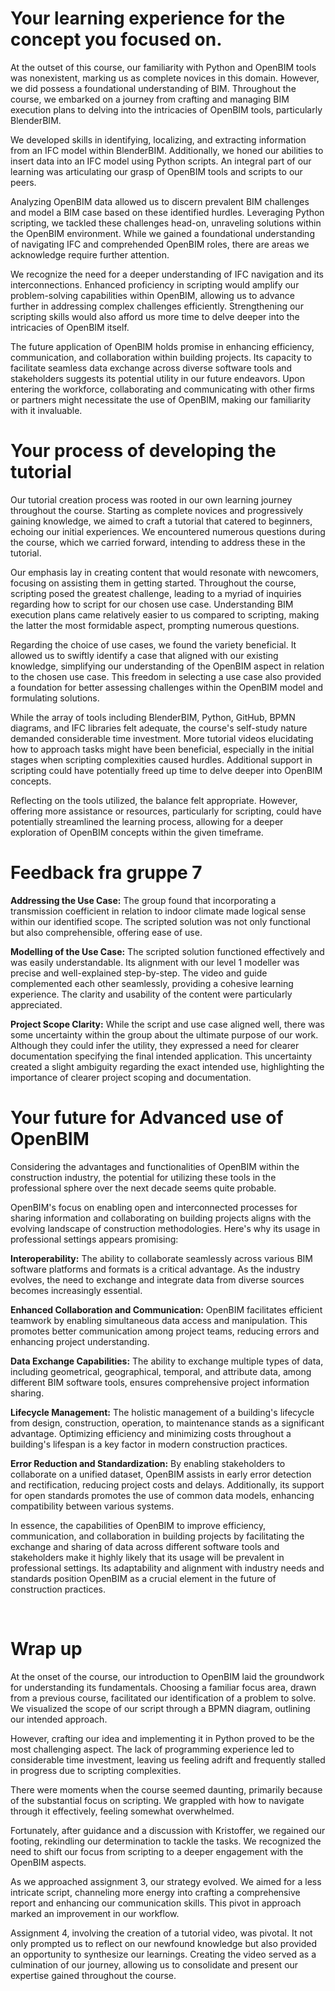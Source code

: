 # Your learning experience for the concept you focused on.

At the outset of this course, our familiarity with Python and OpenBIM tools was nonexistent, marking us as complete novices in this domain. However, we did possess a foundational understanding of BIM. Throughout the course, we embarked on a journey from crafting and managing BIM execution plans to delving into the intricacies of OpenBIM tools, particularly BlenderBIM. 

We developed skills in identifying, localizing, and extracting information from an IFC model within BlenderBIM. Additionally, we honed our abilities to insert data into an IFC model using Python scripts. An integral part of our learning was articulating our grasp of OpenBIM tools and scripts to our peers. 

Analyzing OpenBIM data allowed us to discern prevalent BIM challenges and model a BIM case based on these identified hurdles. Leveraging Python scripting, we tackled these challenges head-on, unraveling solutions within the OpenBIM environment. While we gained a foundational understanding of navigating IFC and comprehended OpenBIM roles, there are areas we acknowledge require further attention. 

We recognize the need for a deeper understanding of IFC navigation and its interconnections. Enhanced proficiency in scripting would amplify our problem-solving capabilities within OpenBIM, allowing us to advance further in addressing complex challenges efficiently. Strengthening our scripting skills would also afford us more time to delve deeper into the intricacies of OpenBIM itself. 

The future application of OpenBIM holds promise in enhancing efficiency, communication, and collaboration within building projects. Its capacity to facilitate seamless data exchange across diverse software tools and stakeholders suggests its potential utility in our future endeavors. Upon entering the workforce, collaborating and communicating with other firms or partners might necessitate the use of OpenBIM, making our familiarity with it invaluable. 



# Your process of developing the tutorial

Our tutorial creation process was rooted in our own learning journey throughout the course. Starting as complete novices and progressively gaining knowledge, we aimed to craft a tutorial that catered to beginners, echoing our initial experiences. We encountered numerous questions during the course, which we carried forward, intending to address these in the tutorial. 

Our emphasis lay in creating content that would resonate with newcomers, focusing on assisting them in getting started. Throughout the course, scripting posed the greatest challenge, leading to a myriad of inquiries regarding how to script for our chosen use case. Understanding BIM execution plans came relatively easier to us compared to scripting, making the latter the most formidable aspect, prompting numerous questions. 

Regarding the choice of use cases, we found the variety beneficial. It allowed us to swiftly identify a case that aligned with our existing knowledge, simplifying our understanding of the OpenBIM aspect in relation to the chosen use case. This freedom in selecting a use case also provided a foundation for better assessing challenges within the OpenBIM model and formulating solutions. 

While the array of tools including BlenderBIM, Python, GitHub, BPMN diagrams, and IFC libraries felt adequate, the course's self-study nature demanded considerable time investment. More tutorial videos elucidating how to approach tasks might have been beneficial, especially in the initial stages when scripting complexities caused hurdles. Additional support in scripting could have potentially freed up time to delve deeper into OpenBIM concepts. 

Reflecting on the tools utilized, the balance felt appropriate. However, offering more assistance or resources, particularly for scripting, could have potentially streamlined the learning process, allowing for a deeper exploration of OpenBIM concepts within the given timeframe. 



# Feedback fra gruppe 7

****Addressing the Use Case:**** The group found that incorporating a transmission coefficient in relation to indoor climate made logical sense within our identified scope. The scripted solution was not only functional but also comprehensible, offering ease of use. 

****Modelling of the Use Case:**** The scripted solution functioned effectively and was easily understandable. Its alignment with our level 1 modeller was precise and well-explained step-by-step. The video and guide complemented each other seamlessly, providing a cohesive learning experience. The clarity and usability of the content were particularly appreciated. 

****Project Scope Clarity:**** While the script and use case aligned well, there was some uncertainty within the group about the ultimate purpose of our work. Although they could infer the utility, they expressed a need for clearer documentation specifying the final intended application. This uncertainty created a slight ambiguity regarding the exact intended use, highlighting the importance of clearer project scoping and documentation. 



# Your future for Advanced use of OpenBIM

Considering the advantages and functionalities of OpenBIM within the construction industry, the potential for utilizing these tools in the professional sphere over the next decade seems quite probable. 

OpenBIM's focus on enabling open and interconnected processes for sharing information and collaborating on building projects aligns with the evolving landscape of construction methodologies. Here's why its usage in professional settings appears promising: 

****Interoperability:**** The ability to collaborate seamlessly across various BIM software platforms and formats is a critical advantage. As the industry evolves, the need to exchange and integrate data from diverse sources becomes increasingly essential. 

****Enhanced Collaboration and Communication:**** OpenBIM facilitates efficient teamwork by enabling simultaneous data access and manipulation. This promotes better communication among project teams, reducing errors and enhancing project understanding. 

****Data Exchange Capabilities:**** The ability to exchange multiple types of data, including geometrical, geographical, temporal, and attribute data, among different BIM software tools, ensures comprehensive project information sharing. 

****Lifecycle Management:**** The holistic management of a building's lifecycle from design, construction, operation, to maintenance stands as a significant advantage. Optimizing efficiency and minimizing costs throughout a building's lifespan is a key factor in modern construction practices. 

****Error Reduction and Standardization:**** By enabling stakeholders to collaborate on a unified dataset, OpenBIM assists in early error detection and rectification, reducing project costs and delays. Additionally, its support for open standards promotes the use of common data models, enhancing compatibility between various systems. 

In essence, the capabilities of OpenBIM to improve efficiency, communication, and collaboration in building projects by facilitating the exchange and sharing of data across different software tools and stakeholders make it highly likely that its usage will be prevalent in professional settings. Its adaptability and alignment with industry needs and standards position OpenBIM as a crucial element in the future of construction practices. 

 

# Wrap up

At the onset of the course, our introduction to OpenBIM laid the groundwork for understanding its fundamentals. Choosing a familiar focus area, drawn from a previous course, facilitated our identification of a problem to solve. We visualized the scope of our script through a BPMN diagram, outlining our intended approach. 

However, crafting our idea and implementing it in Python proved to be the most challenging aspect. The lack of programming experience led to considerable time investment, leaving us feeling adrift and frequently stalled in progress due to scripting complexities. 

There were moments when the course seemed daunting, primarily because of the substantial focus on scripting. We grappled with how to navigate through it effectively, feeling somewhat overwhelmed. 

Fortunately, after guidance and a discussion with Kristoffer, we regained our footing, rekindling our determination to tackle the tasks. We recognized the need to shift our focus from scripting to a deeper engagement with the OpenBIM aspects. 

As we approached assignment 3, our strategy evolved. We aimed for a less intricate script, channeling more energy into crafting a comprehensive report and enhancing our communication skills. This pivot in approach marked an improvement in our workflow. 

Assignment 4, involving the creation of a tutorial video, was pivotal. It not only prompted us to reflect on our newfound knowledge but also provided an opportunity to synthesize our learnings. Creating the video served as a culmination of our journey, allowing us to consolidate and present our expertise gained throughout the course.

